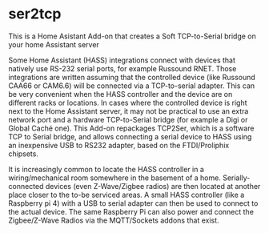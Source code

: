 # ser2tcp
 This is a Home Asistant Add-on that creates a Soft TCP-to-Serial bridge on your home Assistant server

 Some Home Assistant (HASS) integrations connect with devices that natively use RS-232 serial ports, for example Russound RNET. Those integrations are written assuming that the controlled device (like Russound CAA66 or CAM6.6) will be connected via a TCP-to-serial adapter. This can be very convenient when the HASS controller and the device are on different racks or locations. In cases where the controlled device is right next to the Home Assistant server, it may not be practical to use an extra network port and a hardware TCP-to-Serial bridge (for example a Digi or Global Caché one). This Add-on repackages TCP2Ser, which is a software TCP to Serial bridge, and allows connecting a serial device to HASS using an inexpensive USB to RS232 adapter, based on the FTDI/Proliphix chipsets. 

 It is increasingly common to locate the HASS controller in a wiring/mechanical room somewhere in the basement of a home. Serially-connected devices (even Z-Wave/Zigbee radios) are then located at another place closer to the to-be serviced areas. A small HASS controller (like a Raspberry pi 4) with a USB to serial adapter can then be used to connect to the actual device. The same Raspberry Pi can also power and connect the Zigbee/Z-Wave Radios via the MQTT/Sockets addons that exist. 
